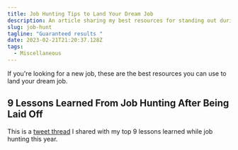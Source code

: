 ```yaml
---
title: Job Hunting Tips to Land Your Dream Job
description: An article sharing my best resources for standing out during your next job hunt
slug: job-hunt
tagline: "Guaranteed results "
date: 2023-02-21T21:20:37.128Z
tags:
  - Miscellaneous
---
```

If you're looking for a new job, these are the best resources you can use to land your dream job.

## 9 Lessons Learned From Job Hunting After Being Laid Off

This is a [tweet thread](https://twitter.com/jsjoeio/status/1625599827823439873?s=61&t=Nf66owaOwtf64FhM4eF1_Q) I shared with my top 9 lessons learned while job hunting this year. 